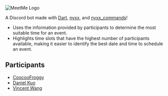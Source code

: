 ![](https://i.ibb.co/L66kXbB/Frame-1.png "MeetMe Logo")

A Discord bot made with [Dart](https://dart.dev), [nyxx](https://pub.dev/packages/nyxx), and [nyxx_commands](https://pub.dev/packages/nyxx_commands)!

- Uses the information provided by participants to determine the most suitable time for an event.
- Highlights time slots that have the highest number of participants available, making it easier to identify the best date and time to schedule an event.

## Participants
 - [CoocooFroggy](https://github.com/CoocooFroggy)
 - [Daniel Kuo](https://github.com/danielhkuo)
 - [Vincent Wang](https://github.com/vincentxwang)
